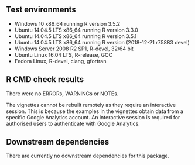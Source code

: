 ## Test environments
* Windows 10 x86_64 running R version 3.5.2
* Ubuntu 14.04.5 LTS x86_64 running R version 3.3.0
* Ubuntu 14.04.5 LTS x86_64 running R version 3.5.1
* Ubuntu 14.04.5 LTS x86_64 running R version (2018-12-21 r75883 devel)
* Windows Server 2008 R2 SP1, R-devel, 32/64 bit
* Ubuntu Linux 16.04 LTS, R-release, GCC
* Fedora Linux, R-devel, clang, gfortran

## R CMD check results
There were no ERRORs, WARNINGs or NOTEs.

The vignettes cannot be rebuilt remotely as they require an interactive session. This is because the examples in the vignettes obtain data from a specific Google Analytics account. An interactive session is required for authorised users to authenticate with Google Analytics.

## Downstream dependencies
There are currently no downstream dependencies for this package.

